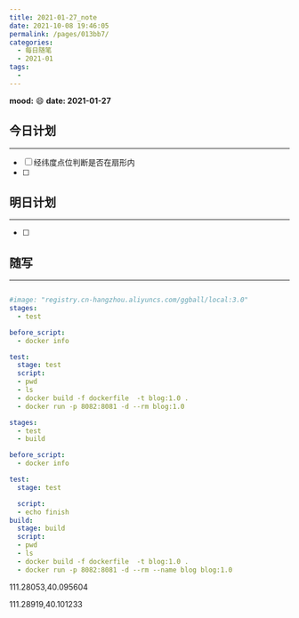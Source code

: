 ```yaml
---
title: 2021-01-27_note
date: 2021-10-08 19:46:05
permalink: /pages/013bb7/
categories:
  - 每日随笔
  - 2021-01
tags:
  - 
---
```

**mood:** :smile:  																		**date: 2021-01-27**  

## 今日计划  
------
- [ ]  经纬度点位判断是否在扇形内
- [ ]  
## 明日计划

------
- [ ]  
## 随写 
------

```yml

#image: "registry.cn-hangzhou.aliyuncs.com/ggball/local:3.0"
stages:
  - test

before_script:
  - docker info

test:
  stage: test
  script:
  - pwd
  - ls
  - docker build -f dockerfile  -t blog:1.0 .
  - docker run -p 8082:8081 -d --rm blog:1.0
```

```yml
stages:
  - test
  - build

before_script:
  - docker info

test:
  stage: test

  script:
  - echo finish
build:
  stage: build
  script:
  - pwd
  - ls
  - docker build -f dockerfile  -t blog:1.0 .
  - docker run -p 8082:8081 -d --rm --name blog blog:1.0

```

111.28053,40.095604

111.28919,40.101233







